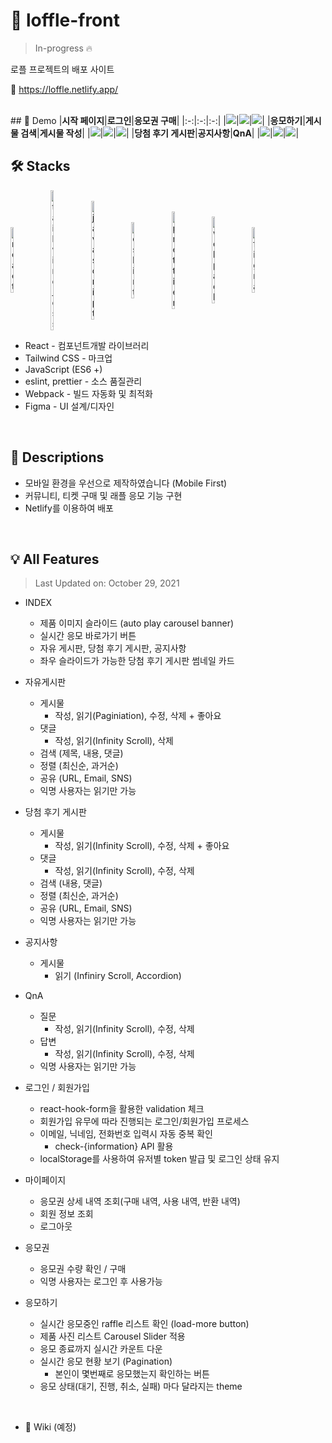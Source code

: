 # 🎱 loffle-front

> In-progress 🔥

로플 프로젝트의 배포 사이트

🔗 https://loffle.netlify.app/

<br>
## 🎨 Demo
|<b>시작 페이지</b>|<b>로그인</b>|<b>응모권 구매</b>|
|:-:|:-:|:-:|
|<img src=https://user-images.githubusercontent.com/24728385/139404425-e358076c-2d36-46fc-8e05-08a4756e1a20.gif>|<img src=https://user-images.githubusercontent.com/24728385/139404687-d36457bf-430e-4527-9e49-9dcec26edc5a.gif>|<img src=https://user-images.githubusercontent.com/24728385/139404770-9df88142-af70-4eda-a59a-2efba576d38a.gif>|
|<b>응모하기</b>|<b>게시물 검색</b>|<b>게시물 작성</b>|
|<img src=https://user-images.githubusercontent.com/24728385/139404863-693a0e29-b2b2-4e9e-919a-629513d06af3.gif>|<img src=https://user-images.githubusercontent.com/24728385/139404919-c7834cf1-bde4-47a8-ab99-75fbff04f2ae.gif>|<img src=https://user-images.githubusercontent.com/24728385/139404975-a6371e32-38b8-4e91-9999-05373894230b.gif>|
|<b>당첨 후기 게시판</b>|<b>공지사항</b>|<b>QnA</b>|
|<img src=https://user-images.githubusercontent.com/24728385/139405074-181ad906-1f1f-4232-b6cc-a715ad8051b7.gif>|<img src=https://user-images.githubusercontent.com/24728385/139405149-ce19773d-e06e-42b6-b8dd-40fb2c1af41a.gif>|<img src=https://user-images.githubusercontent.com/24728385/139405207-c4870e38-681c-406f-9207-4fd066e96c94.gif>|

<br>

## 🛠️ Stacks

<p style="display:flex;justify-content:start;align-items:center;gap:1em;width:100%;">
  <img src="https://user-images.githubusercontent.com/24728385/139563435-9775ba00-aad4-412b-855e-de827b01831d.png" alt="react" width=10%>
  <img src="https://user-images.githubusercontent.com/24728385/139563492-9ed6afd7-7eac-4518-9f5b-87b8d2b274cc.png" alt="tailwind_css" width=10%>
  <img src="https://user-images.githubusercontent.com/24728385/139563538-bc0b4710-d81a-4d15-9afd-97cce54dfade.png" alt="javascript" width=10%>
  <img src="https://user-images.githubusercontent.com/24728385/139563714-403f467b-3ac3-4996-898f-95e375702f85.png" alt="eslint" width=10%>
  <img src="https://user-images.githubusercontent.com/24728385/139563756-21492ec0-a3f4-4334-b4d1-4a563249a6fc.png" alt="prettier" width=10%>
  <img src="https://cdn.worldvectorlogo.com/logos/webpack-icon.svg" alt="webpack" width=10%>
  <img src="https://static.cdnlogo.com/logos/f/54/figma.svg" alt="figma" width=10%>
</p>

- React - 컴포넌트개발 라이브러리
- Tailwind CSS - 마크업
- JavaScript (ES6 +)
- eslint, prettier - 소스 품질관리
- Webpack - 빌드 자동화 및 최적화
- Figma - UI 설계/디자인

<br>

## 💬 Descriptions

- 모바일 환경을 우선으로 제작하였습니다 (Mobile First)
- 커뮤니티, 티켓 구매 및 래플 응모 기능 구현
- Netlify를 이용하여 배포

<br>

## 💡 All Features

> Last Updated on: October 29, 2021

- INDEX

  - 제품 이미지 슬라이드 (auto play carousel banner)
  - 실시간 응모 바로가기 버튼
  - 자유 게시판, 당첨 후기 게시판, 공지사항
  - 좌우 슬라이드가 가능한 당첨 후기 게시판 썸네일 카드

- 자유게시판

  - 게시물
    - 작성, 읽기(Paginiation), 수정, 삭제 + 좋아요
  - 댓글
    - 작성, 읽기(Infinity Scroll), 삭제
  - 검색 (제목, 내용, 댓글)
  - 정렬 (최신순, 과거순)
  - 공유 (URL, Email, SNS)
  - 익명 사용자는 읽기만 가능

- 당첨 후기 게시판

  - 게시물
    - 작성, 읽기(Infinity Scroll), 수정, 삭제 + 좋아요
  - 댓글
    - 작성, 읽기(Infinity Scroll), 수정, 삭제
  - 검색 (내용, 댓글)
  - 정렬 (최신순, 과거순)
  - 공유 (URL, Email, SNS)
  - 익명 사용자는 읽기만 가능

- 공지사항
  - 게시물
    - 읽기 (Infiniry Scroll, Accordion)
- QnA
  - 질문
    - 작성, 읽기(Infinity Scroll), 수정, 삭제
  - 답변
    - 작성, 읽기(Infinity Scroll), 수정, 삭제
  - 익명 사용자는 읽기만 가능
- 로그인 / 회원가입
  - react-hook-form을 활용한 validation 체크
  - 회원가입 유무에 따라 진행되는 로그인/회원가입 프로세스
  - 이메일, 닉네임, 전화번호 입력시 자동 중복 확인
    - check-{information} API 활용
  - localStorage를 사용하여 유저별 token 발급 및 로그인 상태 유지
- 마이페이지
  - 응모권 상세 내역 조회(구매 내역, 사용 내역, 반환 내역)
  - 회원 정보 조회
  - 로그아웃
- 응모권
  - 응모권 수량 확인 / 구매
  - 익명 사용자는 로그인 후 사용가능
- 응모하기

  - 실시간 응모중인 raffle 리스트 확인 (load-more button)
  - 제품 사진 리스트 Carousel Slider 적용
  - 응모 종료까지 실시간 카운트 다운
  - 실시간 응모 현황 보기 (Pagination)
    - 본인이 몇번째로 응모했는지 확인하는 버튼
  - 응모 상태(대기, 진행, 취소, 실패) 마다 달라지는 theme

<br>

- 📓 Wiki (예정)
